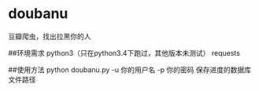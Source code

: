 # doubanu
豆瓣爬虫，找出拉黑你的人

##环境需求
python3（只在python3.4下跑过，其他版本未测试）
requests

##使用方法
python doubanu.py -u 你的用户名 -p 你的密码 保存进度的数据库文件路径
